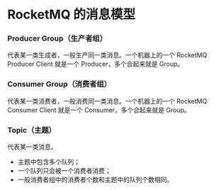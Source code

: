 # RocketMQ 的消息模型


### Producer Group（生产者组）

代表某一类生成者，一般生产同一类消息。一个机器上的一个 RocketMQ Producer Client 就是一个 Producer，多个合起来就是 Group。



### Consumer Group（消费者组）

代表某一类消费者，一般消费同一类消息。一个机器上的一个 RocketMQ Consumer Client 就是一个 Consumer，多个合起来就是 Group。



### Topic（主题）

代表某一类消息。

- 主题中包含多个队列；
- 一个队列只会被一个消费者消费；
- 一般消费者组中的消费者个数和主题中的队列个数相同。